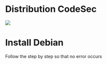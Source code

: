 # Distribution CodeSec 

<img src="http://i.imgur.com/5Wl9pbs.png">

# Install Debian

Follow the step by step so that no error occurs

